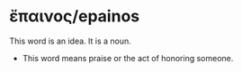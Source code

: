 # ἔπαινος/epainos
This word is an idea. It is a noun.

* This word means praise or the act of honoring someone.
